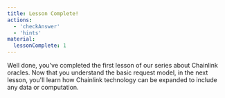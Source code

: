 ```yaml
---
title: Lesson Complete!
actions:
  - 'checkAnswer'
  - 'hints'
material:
  lessonComplete: 1
---
```


Well done, you've completed the first lesson of our series about Chainlink oracles. Now that you understand the basic request model, in the next lesson, you'll learn how Chainlink technology can be expanded to include any data or computation.

